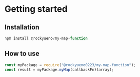 # Getting started

## Installation

```js
npm install @rockyueno/my-map-function
```

## How to use

```js
const myPackage = require("@rockyueno0223/my-map-function");
const result = myPackage.myMap(callbackFn)(array);
```
